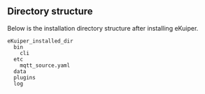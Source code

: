 

## Directory structure 

Below is the installation directory structure after installing eKuiper. 

```
eKuiper_installed_dir
  bin
    cli
  etc
    mqtt_source.yaml
  data
  plugins
  log
```

